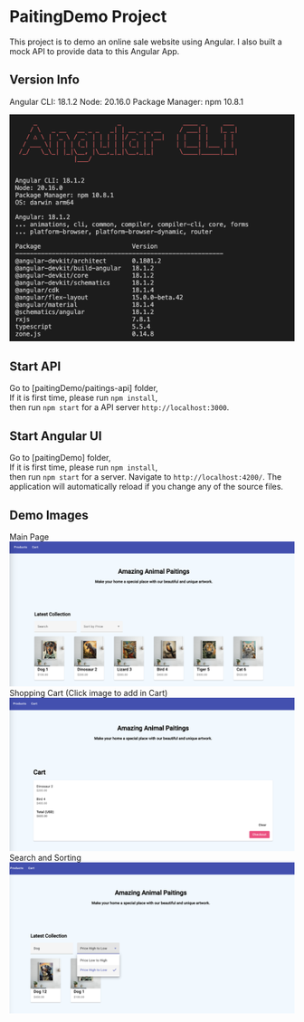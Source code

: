 # PaitingDemo Project

This project is to demo an online sale website using Angular.
I also built a mock API to provide data to this Angular App.

## Version Info

Angular CLI: 18.1.2
Node: 20.16.0
Package Manager: npm 10.8.1

![Version](https://github.com/douglasjs/paitingDemo/blob/main/readmeImages/VERSION.png)


## Start API

Go to [paitingDemo/paitings-api] folder, <br/>
If it is first time, please run `npm install`, <br/>
then run `npm start` for a API server `http://localhost:3000`.


## Start Angular UI

Go to [paitingDemo] folder, <br/>
If it is first time, please run `npm install`, <br/>
then run `npm start` for a server. Navigate to `http://localhost:4200/`. The application will automatically reload if you change any of the source files.

## Demo Images

Main Page <br />
![Version](https://github.com/douglasjs/paitingDemo/blob/main/readmeImages/demo1.png)
Shopping Cart (Click image to add in Cart) <br />
![Version](https://github.com/douglasjs/paitingDemo/blob/main/readmeImages/demo2.png)
Search and Sorting <br />
![Version](https://github.com/douglasjs/paitingDemo/blob/main/readmeImages/demo3.png)
